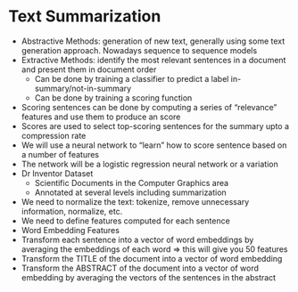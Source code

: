# Text Summarization 
* Abstractive Methods: generation of new text, generally using some text generation approach. Nowadays sequence to sequence models
* Extractive Methods: identify the most relevant sentences in a document and present them in document order
  - Can be done by training a classifier to predict a label in-summary/not-in-summary
  - Can be done by training a scoring function
* Scoring sentences can be done by computing a series of “relevance” features and use them to produce an score
* Scores are used to select top-scoring sentences for the summary upto a compression rate
* We will use a neural network to “learn” how to score sentence based on a number of features
* The network will be a logistic regression neural network or a variation
* Dr Inventor Dataset
  - Scientific Documents in the Computer Graphics area
  - Annotated at several levels including summarization
* We need to normalize the text: tokenize, remove unnecessary information, normalize, etc.
* We need to define features computed for each sentence
* Word Embedding Features
* Transform each sentence into a vector of word embeddings by averaging the embeddings of each word => this will give you 50 features
* Transform the TITLE of the document into a vector of word embedding
* Transform the ABSTRACT of the document into a vector of word embedding by averaging the vectors of the sentences in the abstract
